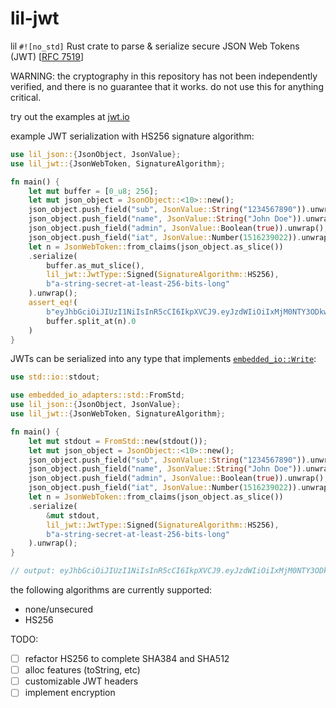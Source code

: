 # lil-jwt

lil `#![no_std]` Rust crate to parse & serialize secure JSON Web Tokens (JWT) [[RFC 7519](https://datatracker.ietf.org/doc/html/rfc7519)]

WARNING: the cryptography in this repository has not been independently verified, and there is no guarantee that it works. do not use this for anything critical.

try out the examples at [jwt.io](https://www.jwt.io/)

example JWT serialization with HS256 signature algorithm:
```rust
use lil_json::{JsonObject, JsonValue};
use lil_jwt::{JsonWebToken, SignatureAlgorithm};

fn main() {
    let mut buffer = [0_u8; 256];
    let mut json_object = JsonObject::<10>::new();
    json_object.push_field("sub", JsonValue::String("1234567890")).unwrap();
    json_object.push_field("name", JsonValue::String("John Doe")).unwrap();
    json_object.push_field("admin", JsonValue::Boolean(true)).unwrap();
    json_object.push_field("iat", JsonValue::Number(1516239022)).unwrap();
    let n = JsonWebToken::from_claims(json_object.as_slice())
    .serialize(
        buffer.as_mut_slice(),
        lil_jwt::JwtType::Signed(SignatureAlgorithm::HS256),
        b"a-string-secret-at-least-256-bits-long"
    ).unwrap();
    assert_eq!(
        b"eyJhbGciOiJIUzI1NiIsInR5cCI6IkpXVCJ9.eyJzdWIiOiIxMjM0NTY3ODkwIiwibmFtZSI6IkpvaG4gRG9lIiwiYWRtaW4iOnRydWUsImlhdCI6MTUxNjIzOTAyMn0.KMUFsIDTnFmyG3nMiGM6H9FNFUROf3wh7SmqJp-QV30",
        buffer.split_at(n).0
    )
}
```

JWTs can be serialized into any type that implements [`embedded_io::Write`](https://docs.rs/embedded-io/latest/embedded_io/trait.Write.html):
```rust
use std::io::stdout;

use embedded_io_adapters::std::FromStd;
use lil_json::{JsonObject, JsonValue};
use lil_jwt::{JsonWebToken, SignatureAlgorithm};

fn main() {
    let mut stdout = FromStd::new(stdout());
    let mut json_object = JsonObject::<10>::new();
    json_object.push_field("sub", JsonValue::String("1234567890")).unwrap();
    json_object.push_field("name", JsonValue::String("John Doe")).unwrap();
    json_object.push_field("admin", JsonValue::Boolean(true)).unwrap();
    json_object.push_field("iat", JsonValue::Number(1516239022)).unwrap();
    let n = JsonWebToken::from_claims(json_object.as_slice())
    .serialize(
        &mut stdout,
        lil_jwt::JwtType::Signed(SignatureAlgorithm::HS256),
        b"a-string-secret-at-least-256-bits-long"
    ).unwrap();
}

// output: eyJhbGciOiJIUzI1NiIsInR5cCI6IkpXVCJ9.eyJzdWIiOiIxMjM0NTY3ODkwIiwibmFtZSI6IkpvaG4gRG9lIiwiYWRtaW4iOnRydWUsImlhdCI6MTUxNjIzOTAyMn0.KMUFsIDTnFmyG3nMiGM6H9FNFUROf3wh7SmqJp-QV30
```

the following algorithms are currently supported:
* none/unsecured
* HS256

TODO:
- [ ] refactor HS256 to complete SHA384 and SHA512
- [ ] alloc features (toString, etc)
- [ ] customizable JWT headers
- [ ] implement encryption
